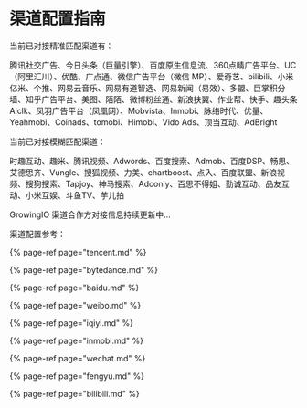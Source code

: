 # 渠道配置指南

当前已对接精准匹配渠道有：

腾讯社交广告、今日头条（巨量引擎）、百度原生信息流、360点睛广告平台、UC（阿里汇川）、优酷、广点通、微信广告平台（微信 MP）、爱奇艺、bilibili、小米亿米、个推、网易云音乐、网易有道智选、网易新闻（易效）、多盟、巨掌积分墙、知乎广告平台、美图、陌陌、微博粉丝通、新浪扶翼、作业帮、快手、趣头条 Aiclk、凤羽广告平台（凤凰网）、Mobvista、Inmobi、脉络时代、优量、Yeahmobi、Coinads、tomobi、Himobi、Vido Ads、顶当互动、AdBright

当前已对接模糊匹配渠道：

时趣互动、趣米、腾讯视频、Adwords、百度搜索、Admob、百度DSP、畅思、艾德思齐、Vungle、搜狐视频、力美、chartboost、点入、百度联盟、新浪视频、搜狗搜索、Tapjoy、神马搜索、Adconly、百思不得姐、勤诚互动、品友互动、小米互娱、斗鱼TV、芋儿拍

GrowingIO 渠道合作方对接信息持续更新中...

渠道配置参考：

{% page-ref page="tencent.md" %}

{% page-ref page="bytedance.md" %}

{% page-ref page="baidu.md" %}

{% page-ref page="weibo.md" %}

{% page-ref page="iqiyi.md" %}

{% page-ref page="inmobi.md" %}

{% page-ref page="wechat.md" %}

{% page-ref page="fengyu.md" %}

{% page-ref page="bilibili.md" %}

